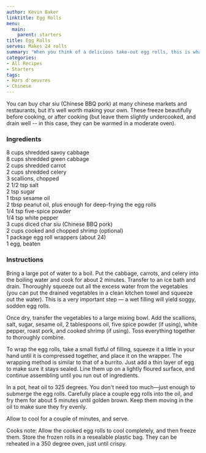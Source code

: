 ```yaml
---
author: Kevin Baker
linktitle: Egg Rolls
menu:
  main:
    parent: starters
title: Egg Rolls
serves: Makes 24 rolls
summary: "When you think of a delicious take-out egg rolls, this is what you’re thinking of. "
categories:
- All Recipes
- Starters
tags: 
- Hors d'oeuvres 
- Chinese
---
```

You can buy char siu (Chinese BBQ pork) at many chinese markets and restaurants, but it’s well worth making your own. These freeze beautifully before cooking, or after cooking (but leave them slightly undercooked, and drain well -- in this case, they can be warmed in a moderate oven).

### Ingredients

<div class="ingredient-list">

8 cups shredded savoy cabbage  
8 cups shredded green cabbage  
2 cups shredded carrot  
2 cups shredded celery  
3 scallions, chopped  
2 1/2 tsp salt  
2 tsp sugar  
1 tbsp sesame oil  
2 tbsp peanut oil, plus enough for deep-frying the egg rolls  
1/4 tsp five-spice powder  
1/4 tsp white pepper  
3 cups diced char siu (Chinese BBQ pork)  
2 cups cooked and chopped shrimp (optional)  
1 package egg roll wrappers (about 24)  
1 egg, beaten      

</div>

### Instructions

Bring a large pot of water to a boil. Put the cabbage, carrots, and celery into the boiling water and cook for about 2 minutes. Transfer to an ice bath and drain. Thoroughly squeeze out all the excess water from the vegetables (you can put the drained vegetables in a clean kitchen towel and squeeze out the water). This is a very important step — a wet filling will yield soggy, sodden egg rolls.

Once dry, transfer the vegetables to a large mixing bowl. Add the scallions, salt, sugar, sesame oil, 2 tablespoons oil, five spice powder (if using), white pepper, roast pork, and cooked shrimp (if using). Toss everything together to thoroughly combine.

To wrap the egg rolls, take a small fistful of filling, squeeze it a little in your hand until it is compressed together, and place it on the wrapper. The wrapping method is similar to that of a burrito. Just add a thin layer of egg to make sure it stays sealed. Line them up on a lightly floured surface, and continue assembling until you run out of ingredients.

In a pot, heat oil to 325 degrees. You don't need too much—just enough to submerge the egg rolls. Carefully place a couple egg rolls into the oil, and fry them for about 5 minutes until golden brown. Keep them moving in the oil to make sure they fry evenly.

Allow to cool for a couple of minutes, and serve.

Cooks note: Allow the cooked egg rolls to cool completely, and then freeze them. Store the frozen rolls in a resealable plastic bag. They can be reheated in a 350 degree oven, just until crispy. 